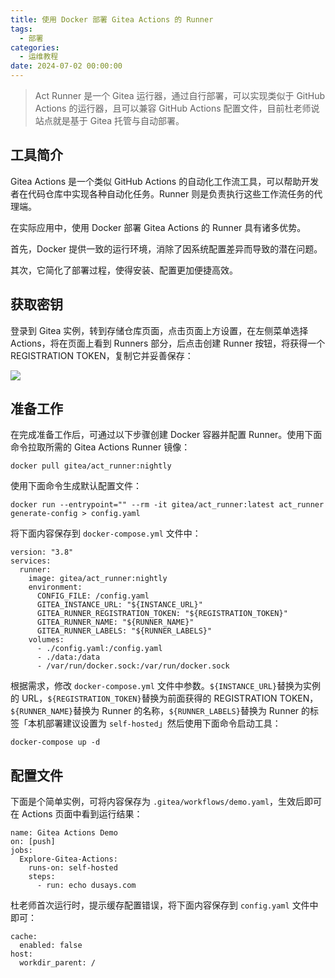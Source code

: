 ```yaml
---
title: 使用 Docker 部署 Gitea Actions 的 Runner
tags:
  - 部署
categories:
  - 运维教程
date: 2024-07-02 00:00:00
---
```


> Act Runner 是一个 Gitea 运行器，通过自行部署，可以实现类似于 GitHub Actions 的运行器，且可以兼容 GitHub Actions 配置文件，目前杜老师说站点就是基于 Gitea 托管与自动部署。

<!-- more -->

## 工具简介

Gitea Actions 是一个类似 GitHub Actions 的自动化工作流工具，可以帮助开发者在代码仓库中实现各种自动化任务。Runner 则是负责执行这些工作流任务的代理端。

在实际应用中，使用 Docker 部署 Gitea Actions 的 Runner 具有诸多优势。

首先，Docker 提供一致的运行环境，消除了因系统配置差异而导致的潜在问题。

其次，它简化了部署过程，使得安装、配置更加便捷高效。

## 获取密钥

登录到 Gitea 实例，转到存储仓库页面，点击页面上方设置，在左侧菜单选择 Actions，将在页面上看到 Runners 部分，后点击创建 Runner 按钮，将获得一个 REGISTRATION TOKEN，复制它并妥善保存：

![](https://cdn.dusays.com/2024/07/723-1.jpg)

## 准备工作

在完成准备工作后，可通过以下步骤创建 Docker 容器并配置 Runner。使用下面命令拉取所需的 Gitea Actions Runner 镜像：

```
docker pull gitea/act_runner:nightly
```

使用下面命令生成默认配置文件：

```
docker run --entrypoint="" --rm -it gitea/act_runner:latest act_runner generate-config > config.yaml
```

将下面内容保存到 `docker-compose.yml` 文件中：

```
version: "3.8"
services:
  runner:
    image: gitea/act_runner:nightly
    environment:
      CONFIG_FILE: /config.yaml
      GITEA_INSTANCE_URL: "${INSTANCE_URL}"
      GITEA_RUNNER_REGISTRATION_TOKEN: "${REGISTRATION_TOKEN}"
      GITEA_RUNNER_NAME: "${RUNNER_NAME}"
      GITEA_RUNNER_LABELS: "${RUNNER_LABELS}"
    volumes:
      - ./config.yaml:/config.yaml
      - ./data:/data
      - /var/run/docker.sock:/var/run/docker.sock
```

根据需求，修改 `docker-compose.yml` 文件中参数。`${INSTANCE_URL}`替换为实例的 URL，`${REGISTRATION_TOKEN}`替换为前面获得的 REGISTRATION TOKEN，`${RUNNER_NAME}`替换为 Runner 的名称，`${RUNNER_LABELS}`替换为 Runner 的标签「本机部署建议设置为 `self-hosted`」然后使用下面命令启动工具：

```
docker-compose up -d
```

## 配置文件

下面是个简单实例，可将内容保存为 `.gitea/workflows/demo.yaml`，生效后即可在 Actions 页面中看到运行结果：

```
name: Gitea Actions Demo
on: [push]
jobs:
  Explore-Gitea-Actions:
    runs-on: self-hosted
    steps:
      - run: echo dusays.com
```

杜老师首次运行时，提示缓存配置错误，将下面内容保存到 `config.yaml` 文件中即可：

```
cache:
  enabled: false
host:
  workdir_parent: /
```